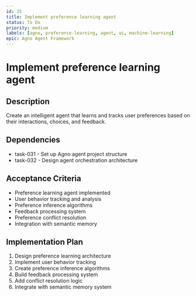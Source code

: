 ```yaml
---
id: 35
title: Implement preference learning agent
status: To Do
priority: medium
labels: [agno, preference-learning, agent, ai, machine-learning]
epic: Agno Agent Framework
---
```


# Implement preference learning agent

## Description
Create an intelligent agent that learns and tracks user preferences based on their interactions, choices, and feedback.

## Dependencies
- task-031 - Set up Agno agent project structure
- task-032 - Design agent orchestration architecture

## Acceptance Criteria
- Preference learning agent implemented
- User behavior tracking and analysis
- Preference inference algorithms
- Feedback processing system
- Preference conflict resolution
- Integration with semantic memory

## Implementation Plan
1. Design preference learning architecture
2. Implement user behavior tracking
3. Create preference inference algorithms
4. Build feedback processing system
5. Add conflict resolution logic
6. Integrate with semantic memory system